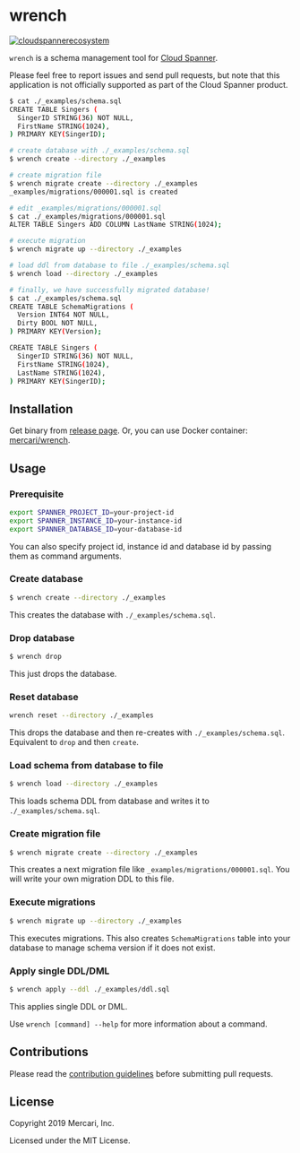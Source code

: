 # wrench
[![cloudspannerecosystem](https://circleci.com/gh/cloudspannerecosystem/wrench.svg?style=svg)](https://circleci.com/gh/cloudspannerecosystem/wrench)

`wrench` is a schema management tool for [Cloud Spanner](https://cloud.google.com/spanner/).

Please feel free to report issues and send pull requests, but note that this
application is not officially supported as part of the Cloud Spanner product.

```sh
$ cat ./_examples/schema.sql
CREATE TABLE Singers (
  SingerID STRING(36) NOT NULL,
  FirstName STRING(1024),
) PRIMARY KEY(SingerID);

# create database with ./_examples/schema.sql
$ wrench create --directory ./_examples

# create migration file
$ wrench migrate create --directory ./_examples
_examples/migrations/000001.sql is created

# edit _examples/migrations/000001.sql
$ cat ./_examples/migrations/000001.sql
ALTER TABLE Singers ADD COLUMN LastName STRING(1024);

# execute migration
$ wrench migrate up --directory ./_examples

# load ddl from database to file ./_examples/schema.sql
$ wrench load --directory ./_examples

# finally, we have successfully migrated database!
$ cat ./_examples/schema.sql
CREATE TABLE SchemaMigrations (
  Version INT64 NOT NULL,
  Dirty BOOL NOT NULL,
) PRIMARY KEY(Version);

CREATE TABLE Singers (
  SingerID STRING(36) NOT NULL,
  FirstName STRING(1024),
  LastName STRING(1024),
) PRIMARY KEY(SingerID);
```

## Installation

Get binary from [release page](https://github.com/cloudspannerecosystem/wrench/releases).
Or, you can use Docker container: [mercari/wrench](https://hub.docker.com/r/mercari/wrench).

## Usage

### Prerequisite

```sh
export SPANNER_PROJECT_ID=your-project-id
export SPANNER_INSTANCE_ID=your-instance-id
export SPANNER_DATABASE_ID=your-database-id
```

You can also specify project id, instance id and database id by passing them as command arguments.

### Create database

```sh
$ wrench create --directory ./_examples
```

This creates the database with `./_examples/schema.sql`.

### Drop database

```sh
$ wrench drop
```

This just drops the database.

### Reset database

```sh
wrench reset --directory ./_examples
```

This drops the database and then re-creates with `./_examples/schema.sql`. Equivalent to `drop` and then `create`.

### Load schema from database to file

```sh
$ wrench load --directory ./_examples
```

This loads schema DDL from database and writes it to `./_examples/schema.sql`.

### Create migration file

```sh
$ wrench migrate create --directory ./_examples
```

This creates a next migration file like `_examples/migrations/000001.sql`. You will write your own migration DDL to this file.

### Execute migrations

```sh
$ wrench migrate up --directory ./_examples
```

This executes migrations. This also creates `SchemaMigrations` table into your database to manage schema version if it does not exist.

### Apply single DDL/DML

```sh
$ wrench apply --ddl ./_examples/ddl.sql
```

This applies single DDL or DML.

Use `wrench [command] --help` for more information about a command.


## Contributions

Please read the [contribution guidelines](CONTRIBUTING.MD) before submitting
pull requests.

## License

Copyright 2019 Mercari, Inc.

Licensed under the MIT License.
